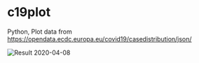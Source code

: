 # c19plot
Python, Plot data from https://opendata.ecdc.europa.eu/covid19/casedistribution/json/ 

![Result 2020-04-08](/img/c19.png)
